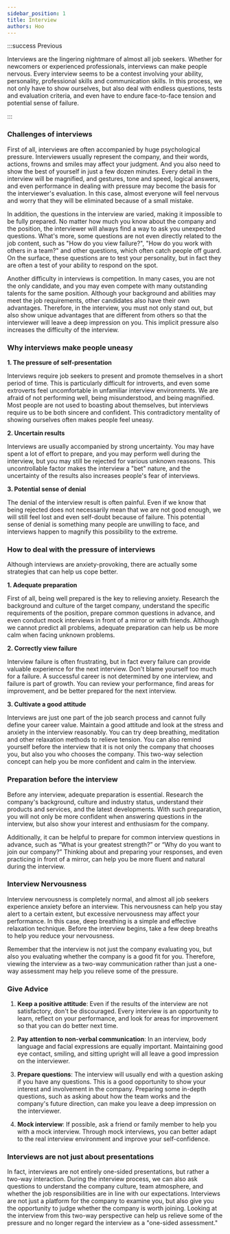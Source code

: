 ```yaml
---
sidebar_position: 1
title: Interview
authors: Hoo
---
```




:::success Previous

Interviews are the lingering nightmare of almost all job seekers. Whether for newcomers or experienced professionals, interviews can make people nervous. Every interview seems to be a contest involving your ability, personality, professional skills and communication skills. In this process, we not only have to show ourselves, but also deal with endless questions, tests and evaluation criteria, and even have to endure face-to-face tension and potential sense of failure.

::: 

### Challenges of interviews

First of all, interviews are often accompanied by huge psychological pressure. Interviewers usually represent the company, and their words, actions, frowns and smiles may affect your judgment. And you also need to show the best of yourself in just a few dozen minutes. Every detail in the interview will be magnified, and gestures, tone and speed, logical answers, and even performance in dealing with pressure may become the basis for the interviewer's evaluation. In this case, almost everyone will feel nervous and worry that they will be eliminated because of a small mistake.

In addition, the questions in the interview are varied, making it impossible to be fully prepared. No matter how much you know about the company and the position, the interviewer will always find a way to ask you unexpected questions. What's more, some questions are not even directly related to the job content, such as "How do you view failure?", "How do you work with others in a team?" and other questions, which often catch people off guard. On the surface, these questions are to test your personality, but in fact they are often a test of your ability to respond on the spot.

Another difficulty in interviews is competition. In many cases, you are not the only candidate, and you may even compete with many outstanding talents for the same position. Although your background and abilities may meet the job requirements, other candidates also have their own advantages. Therefore, in the interview, you must not only stand out, but also show unique advantages that are different from others so that the interviewer will leave a deep impression on you. This implicit pressure also increases the difficulty of the interview.

### Why interviews make people uneasy

**1. The pressure of self-presentation**

Interviews require job seekers to present and promote themselves in a short period of time. This is particularly difficult for introverts, and even some extroverts feel uncomfortable in unfamiliar interview environments. We are afraid of not performing well, being misunderstood, and being magnified. Most people are not used to boasting about themselves, but interviews require us to be both sincere and confident. This contradictory mentality of showing ourselves often makes people feel uneasy.

**2. Uncertain results**

Interviews are usually accompanied by strong uncertainty. You may have spent a lot of effort to prepare, and you may perform well during the interview, but you may still be rejected for various unknown reasons. This uncontrollable factor makes the interview a "bet" nature, and the uncertainty of the results also increases people's fear of interviews.

**3. Potential sense of denial**

The denial of the interview result is often painful. Even if we know that being rejected does not necessarily mean that we are not good enough, we will still feel lost and even self-doubt because of failure. This potential sense of denial is something many people are unwilling to face, and interviews happen to magnify this possibility to the extreme.

### How to deal with the pressure of interviews

Although interviews are anxiety-provoking, there are actually some strategies that can help us cope better.

**1. Adequate preparation**

First of all, being well prepared is the key to relieving anxiety. Research the background and culture of the target company, understand the specific requirements of the position, prepare common questions in advance, and even conduct mock interviews in front of a mirror or with friends. Although we cannot predict all problems, adequate preparation can help us be more calm when facing unknown problems.

**2. Correctly view failure**

Interview failure is often frustrating, but in fact every failure can provide valuable experience for the next interview. Don't blame yourself too much for a failure. A successful career is not determined by one interview, and failure is part of growth. You can review your performance, find areas for improvement, and be better prepared for the next interview.

**3. Cultivate a good attitude**

Interviews are just one part of the job search process and cannot fully define your career value. Maintain a good attitude and look at the stress and anxiety in the interview reasonably. You can try deep breathing, meditation and other relaxation methods to relieve tension. You can also remind yourself before the interview that it is not only the company that chooses you, but also you who chooses the company. This two-way selection concept can help you be more confident and calm in the interview.

### Preparation before the interview

Before any interview, adequate preparation is essential. Research the company's background, culture and industry status, understand their products and services, and the latest developments. With such preparation, you will not only be more confident when answering questions in the interview, but also show your interest and enthusiasm for the company.

Additionally, it can be helpful to prepare for common interview questions in advance, such as “What is your greatest strength?” or “Why do you want to join our company?” Thinking about and preparing your responses, and even practicing in front of a mirror, can help you be more fluent and natural during the interview.

### Interview Nervousness

Interview nervousness is completely normal, and almost all job seekers experience anxiety before an interview. This nervousness can help you stay alert to a certain extent, but excessive nervousness may affect your performance. In this case, deep breathing is a simple and effective relaxation technique. Before the interview begins, take a few deep breaths to help you reduce your nervousness.

Remember that the interview is not just the company evaluating you, but also you evaluating whether the company is a good fit for you. Therefore, viewing the interview as a two-way communication rather than just a one-way assessment may help you relieve some of the pressure.

### Give Advice

1. **Keep a positive attitude**: Even if the results of the interview are not satisfactory, don't be discouraged. Every interview is an opportunity to learn, reflect on your performance, and look for areas for improvement so that you can do better next time.

2. **Pay attention to non-verbal communication**: In an interview, body language and facial expressions are equally important. Maintaining good eye contact, smiling, and sitting upright will all leave a good impression on the interviewer.
3. **Prepare questions**: The interview will usually end with a question asking if you have any questions. This is a good opportunity to show your interest and involvement in the company. Preparing some in-depth questions, such as asking about how the team works and the company's future direction, can make you leave a deep impression on the interviewer.
4. **Mock interview**: If possible, ask a friend or family member to help you with a mock interview. Through mock interviews, you can better adapt to the real interview environment and improve your self-confidence.

### Interviews are not just about presentations

In fact, interviews are not entirely one-sided presentations, but rather a two-way interaction. During the interview process, we can also ask questions to understand the company culture, team atmosphere, and whether the job responsibilities are in line with our expectations. Interviews are not just a platform for the company to examine you, but also give you the opportunity to judge whether the company is worth joining. Looking at the interview from this two-way perspective can help us relieve some of the pressure and no longer regard the interview as a "one-sided assessment."